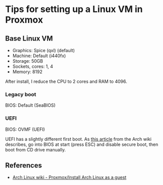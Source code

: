 Tips for setting up a Linux VM in Proxmox
=========================================

Base Linux VM
-------------

- Graphics: Spice (qxl) (default)
- Machine: Default (i440fx)
- Storage: 50GB
- Sockets, cores: 1, 4
- Memory: 8192

After install, I reduce the CPU to 2 cores and RAM to 4096.

### Legacy boot

BIOS: Default (SeaBIOS)

### UEFI

BIOS: OVMF (UEFI)

UEFI has a slightly different first boot. As [this article](https://wiki.archlinux.org/title/Proxmox/Install_Arch_Linux_as_a_guest) from the Arch wiki describes, go into BIOS at start (press ESC) and disable secure boot, then boot from CD drive manually.

References
----------

- [Arch Linux wiki - Proxmox/Install Arch Linux as a guest](https://wiki.archlinux.org/title/Proxmox/Install_Arch_Linux_as_a_guest)
